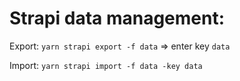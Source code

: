 # Strapi data management:

Export: `yarn strapi export -f data` => enter key `data`

Import: `yarn strapi import -f data -key data`
